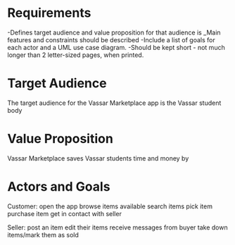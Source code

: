 # Requirements
-Defines target audience and value proposition for that audience is
_Main features and constraints should be described
-Include a list of goals for each actor and a UML use case diagram.
-Should be kept short - not much longer than 2 letter-sized pages, when printed.

# Target Audience
The target audience for the Vassar Marketplace app is the Vassar student body

# Value Proposition
Vassar Marketplace saves Vassar students time and money by 

# Actors and Goals
Customer: 
open the app
browse items available
search items
pick item
purchase item
get in contact with seller

Seller:
post an item
edit their items
receive messages from buyer
take down items/mark them as sold